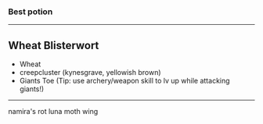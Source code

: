 ### Best potion
---
Wheat
Blisterwort 
---
* Wheat
* creepcluster
  (kynesgrave, yellowish brown)
* Giants Toe
  (Tip: use archery/weapon skill to lv up while attacking giants!)
---
namira's rot
luna moth wing

